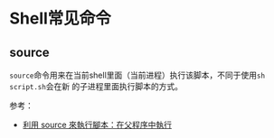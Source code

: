 # Shell常见命令

## source

`source`命令用来在当前shell里面（当前进程）执行该脚本，不同于使用`sh script.sh`会在新
的子进程里面执行脚本的方式。

参考：

- [利用 source 來執行腳本：在父程序中執行](http://linux.vbird.org/linux_basic/0340bashshell-scripts.php#some_ex_run)
